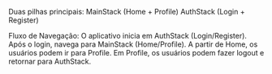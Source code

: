 Duas pilhas principais:
    MainStack (Home + Profile)
    AuthStack (Login + Register)

Fluxo de Navegação:
    O aplicativo inicia em AuthStack (Login/Register).
    Após o login, navega para MainStack (Home/Profile).
    A partir de Home, os usuários podem ir para Profile.
    Em Profile, os usuários podem fazer logout e retornar para AuthStack.